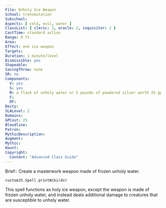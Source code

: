 ```yaml
---
File: Unholy Ice Weapon
School: transmutation
Subschool: 
Aspects: [ cold, evil, water ]
ClassList: { cleric: 2, oracle: 2, inquisitor: 2 }
CastTime: standard action
Range: 0 ft.
Area: 
Effect: one ice weapon
Targets: 
Duration: 1 minute/level
Dismissible: yes
Shapeable: 
SavingThrow: none
SR: no
Components:
  V: yes
  S: yes
  M: a flask of unholy water or 5 pounds of powdered silver worth 25 gp
  F: 
  DF: 
Deity: 
SLALevel: 2
Domains: 
GPCost: 25
Bloodline: 
Patron: 
MythicDescription: 
Augment: 
Mythic: 
Haunt: 
Copyright:
  Content: "Advanced Class Guide"
---
```

Brief:: Create a masterwork weapon made of frozen unholy water.

```dataviewjs
customJS.Spell.printWiki(dv)
```

This spell functions as holy ice weapon, except the weapon is made of frozen unholy water, and instead deals additional damage to creatures that are susceptible to unholy water.
